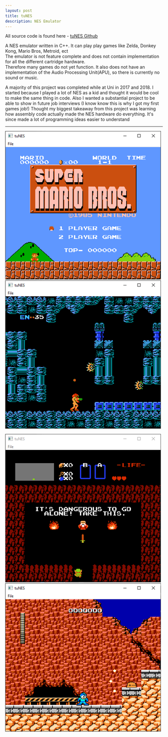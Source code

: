 ```yaml
---
layout: post
title: tuNES
description: NES Emulator
---
```


All source code is found here - [tuNES Github](https://github.com/domlawlor/tuNES)

A NES emulator written in C++. It can play play games like Zelda, Donkey Kong, Mario Bros, Metroid, ect  
The emulator is not feature complete and does not contain implementation for all the different cartridge hardware.  
Therefore many games do not yet function. It also does not have an implementation of the Audio Processing Unit(APU), so there is currently no sound or music.

A majority of this project was completed while at Uni in 2017 and 2018. 
I started because I played a lot of NES as a kid and thought it would be cool to make the same thing in code.
Also I wanted a substantial project to be able to show in future job interviews (I know know this is why I got my first games job!) 
Thought my biggest takeaway from this project was learning how assembly code actually made the NES hardware do everything. It's since made a lot of programming ideas easier to understand

---
![Mario](/assets/images/tuNES/marioBros.png)
![Metroid](/assets/images/tuNES/metroid.png)  

![Zelda](/assets/images/tuNES/zelda.png)
![Megaman](/assets/images/tuNES/megaman.png)